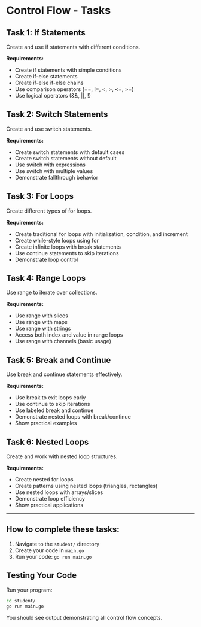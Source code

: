 # Control Flow - Tasks

## Task 1: If Statements
Create and use if statements with different conditions.

**Requirements:**
- Create if statements with simple conditions
- Create if-else statements
- Create if-else if-else chains
- Use comparison operators (==, !=, <, >, <=, >=)
- Use logical operators (&&, ||, !)

## Task 2: Switch Statements
Create and use switch statements.

**Requirements:**
- Create switch statements with default cases
- Create switch statements without default
- Use switch with expressions
- Use switch with multiple values
- Demonstrate fallthrough behavior

## Task 3: For Loops
Create different types of for loops.

**Requirements:**
- Create traditional for loops with initialization, condition, and increment
- Create while-style loops using for
- Create infinite loops with break statements
- Use continue statements to skip iterations
- Demonstrate loop control

## Task 4: Range Loops
Use range to iterate over collections.

**Requirements:**
- Use range with slices
- Use range with maps
- Use range with strings
- Access both index and value in range loops
- Use range with channels (basic usage)

## Task 5: Break and Continue
Use break and continue statements effectively.

**Requirements:**
- Use break to exit loops early
- Use continue to skip iterations
- Use labeled break and continue
- Demonstrate nested loops with break/continue
- Show practical examples

## Task 6: Nested Loops
Create and work with nested loop structures.

**Requirements:**
- Create nested for loops
- Create patterns using nested loops (triangles, rectangles)
- Use nested loops with arrays/slices
- Demonstrate loop efficiency
- Show practical applications

---

## How to complete these tasks:

1. Navigate to the `student/` directory
2. Create your code in `main.go`
3. Run your code: `go run main.go`



## Testing Your Code

Run your program:
```bash
cd student/
go run main.go
```

You should see output demonstrating all control flow concepts.
